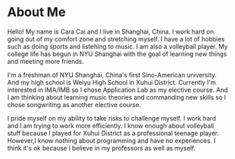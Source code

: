 
# About Me
Hello! My name is Cara Cai and I live in Shanghai, China. I work hard on going out of my comfort zone and stretching myself. I have a lot of hobbies such as doing sports and listehing to music. I am also a volleyball player. My college life has begun in NYU Shanghai with the goal of learning new things and meeting more friends.

I'm a freshman of NYU Shanghai, China's first Sino-American university. And my high school is Weiyu High School in Xuhui District. Currently I'm interested in IMA/IMB so I chose Application Lab as my elective course. And I am thinking about learning music theories and commanding new skills so I chose songwriting as another elective course.

 I pride myself on my ability to take risks to challenge myself. I work hard and I am trying to work more efficiently.  I know enough about volleyball stuff because I played for Xuhui District as a professional teenage player. However,I know nothing about programming and have no experiences. I think it's ok because I believe in my professors as well as myself.




